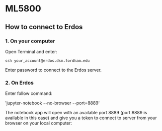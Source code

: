 # ML5800

## How to connect to Erdos

### 1. On your computer
Open Terminal and enter:

`ssh your_account@erdos.dsm.fordham.edu` 

Enter password to connect to the Erdos server.

### 2. On Erdos

Enter follow command:

'jupyter-notebook --no-browser --port=8889'

The notebook app will open with an available port 8889 (port 8889 is available in this case) and give you a token to connect to server from your browser on your local computer: 


